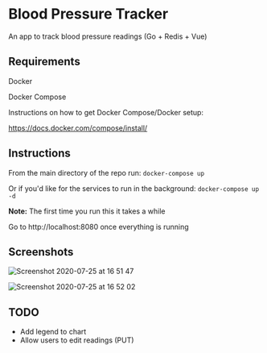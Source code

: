 # Blood Pressure Tracker
An app to track blood pressure readings (Go + Redis + Vue)

## Requirements

Docker

Docker Compose

Instructions on how to get Docker Compose/Docker setup:

https://docs.docker.com/compose/install/

## Instructions

From the main directory of the repo run:
`docker-compose up`

Or if you'd like for the services to run in the background:
`docker-compose up -d`

**Note:** The first time you run this it takes a while 


Go to http://localhost:8080 once everything is running

## Screenshots

![Screenshot 2020-07-25 at 16 51 47](https://user-images.githubusercontent.com/1703143/88466964-5df5e100-ce97-11ea-8680-c88032e2aa57.png)

![Screenshot 2020-07-25 at 16 52 02](https://user-images.githubusercontent.com/1703143/88466965-61896800-ce97-11ea-802a-822c6eccf420.png)


## TODO

- Add legend to chart
- Allow users to edit readings (PUT)
